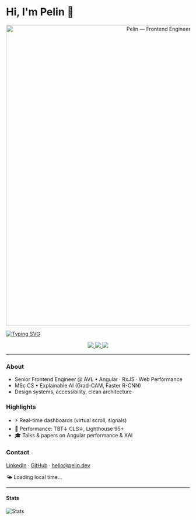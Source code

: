# Hi, I'm Pelin 👋

<p align="center">
  <img src="https://raw.githubusercontent.com/<user>/<user>/main/assets/hero.svg" alt="Pelin — Frontend Engineer" width="820">
</p>

[![Typing SVG](https://readme-typing-svg.demolab.com?font=Fira+Code&pause=1000&width=435&lines=Frontend+Engineer+%7C+Angular+%7C+RxJS;Performance+Optimization)](https://git.io/typing-svg)


<p align="center">
  <a href="https://pelin.dev" target="_blank">
    <img src="https://img.shields.io/badge/🌐_Website-0EA5E9?style=for-the-badge&logoColor=white">
  </a>
  <a href="https://www.linkedin.com/in/pelin-oksuz" target="_blank">
    <img src="https://img.shields.io/badge/💼_LinkedIn-0A66C2?style=for-the-badge&logo=linkedin&logoColor=white">
  </a>
  <a href="mailto:pelin.oksuz.contact@gmail.com" target="_blank">
    <img src="https://img.shields.io/badge/✉️_Email-EA4335?style=for-the-badge&logo=gmail&logoColor=white">
  </a>
</p>


---

### About
- Senior Frontend Engineer @ AVL • Angular · RxJS · Web Performance  
- MSc CS • Explainable AI (Grad-CAM, Faster R-CNN)  
- Design systems, accessibility, clean architecture

### Highlights
- ⚡ Real-time dashboards (virtual scroll, signals)
- 🧪 Performance: TBT↓ CLS↓, Lighthouse 95+
- 🎓 Talks & papers on Angular performance & XAI

### Contact
[LinkedIn](https://www.linkedin.com/in/pelinoksuz) · [GitHub](https://github.com/pelinoksuz) · hello@pelin.dev

<!-- DYNAMIC-GREETING:START -->
🌤️ Loading local time...
<!-- DYNAMIC-GREETING:END -->

---

#### Stats
![Stats](https://github-readme-stats.vercel.app/api?username=pelinoksuz&show_icons=true&hide_title=true)
